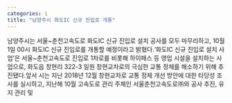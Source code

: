 ```yaml
---
categories: i
title: "남양주시 화도IC 신규 진입로 개통"
---
```

남양주시는 서울~춘천고속도로 화도IC 신규 진입로 설치 공사를 모두 마무리하고, 10월 1일 00시 화도IC 신규 진입로를 개통할 예정이라고 밝혔다.‘화도IC 신규 진입로 설치 사업’은 서울~춘천고속도로 진입로 1차로를 비롯해 하이패스 등 영업 시설을 설치하는 사업으로, 화도읍 창현리 322-3 일원 창현교차로의 극심한 교통 정체를 해소하기 위해 추진됐다.앞서 시는 지난 2018년 12월 창현교차로 교통 정체 개선 방안에 대한 타당성 조사를 실시하고, 지난해 10월 고속도로 관리 주체인 서울춘천고속도로㈜와 공사 추진, 유지 관리 및